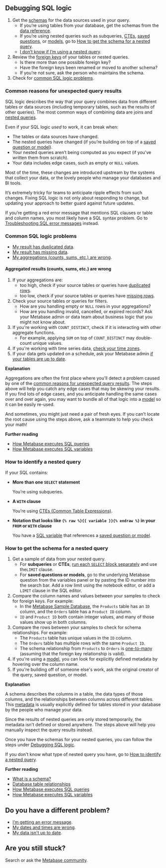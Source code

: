 ## Debugging SQL logic

1. Get the [schemas][schema-def] for the data sources used in your query.
    - If you’re using tables from your database, get the schemas from the [data reference][data-reference-docs].
    - If you’re using nested queries such as subqueries, [CTEs][cte-def], [saved questions][saved-question-def], or [models][model-def], go to [How to get the schema for a nested query](#how-to-get-the-schema-for-a-nested-query).
    - [I don’t know if I’m using a nested query](#how-to-identify-a-nested-query).
2. Review the [foreign keys][foreign-key-docs] of your tables or nested queries.
    - Is there more than one possible foreign key?
    - Have the foreign keys been renamed or moved to another schema?
    - If you’re not sure, ask the person who maintains the schema.
3. Check for [common SQL logic problems](#common-reasons-for-unexpected-query-results).

### Common reasons for unexpected query results

SQL logic describes the way that your query combines data from different tables or data sources (including temporary tables, such as the results of other queries). The most common ways of combining data are joins and [nested queries](#how-to-identify-a-nested-query).

Even if your SQL logic *used* to work, it can break when:

- The tables or data sources have changed.
- The nested queries have changed (if you’re building on top of a [saved question or model][saved-question-model-docs]).
- Your nested queries aren’t being computed as you expect (if you’ve written them from scratch).
- Your data includes edge cases, such as empty or `NULL` values.

Most of the time, these changes are introduced upstream by the systems that collect your data, or the lovely people who manage your databases and BI tools.

It’s extremely tricky for teams to anticipate ripple effects from such changes. Fixing SQL logic is not only about responding to change, but updating your approach to better guard against future updates.

If you’re getting a red error message that mentions SQL clauses or table and column names, you most likely have a SQL syntax problem. Go to [Troubleshooting SQL error messages][troubleshooting-sql-errors] instead.


### Common SQL logic problems

- [My result has duplicated data][troubleshooting-duplicated-data].
- [My result has missing data][troubleshooting-missing-data].
- [My aggregations (counts, sums, etc.) are wrong](#aggregated-results-counts-sums-etc-are-wrong).


#### Aggregated results (counts, sums, etc.) are wrong

1. If your aggregations are:
    - too high, check if your source tables or queries have [duplicated rows][troubleshooting-duplicated-data].
    - too low, check if your source tables or queries have [missing rows][troubleshooting-missing-data].
2. Check your source tables or queries for filters.
    - How are you handling empty or `NULL` rows in your aggregations?
    - How are you handling invalid, cancelled, or expired records? Ask your Metabase admin or data team about business logic that you might not know about.
3. If you're working with `COUNT_DISTINCT`, check if it is interacting with other aggregate functions.
    - For example, applying `SUM` on top of `COUNT_DISTINCT` may double-count unique values.
4. If you're working with time series data, [check your time zones][troubleshooting-datetimes].
5. If your data gets updated on a schedule, ask your Metabase admin [if your tables are up to date][troubleshooting-database-syncs].

**Explanation**

Aggregations are often the first place where you'll detect a problem caused by one of the [common reasons for unexpected query results](#common-reasons-for-unexpected-query-results). The steps above will help you catch any edge cases that may be skewing your results. If you find lots of edge cases, and you anticipate handling the same cases over and over again, you may want to bundle all of that logic into a [model][model-learn] so it can be easily re-used.

And sometimes, you might just need a pair of fresh eyes. If you can't locate the root cause using the steps above, ask a teammate to help you check your math!

**Further reading**

- [How Metabase executes SQL queries][how-metabase-executes-sql-queries]
- [How Metabase executes SQL variables][how-metabase-executes-sql-variables]


### How to identify a nested query

If your SQL contains:

- **More than one `SELECT` statement**

    You’re using subqueries.
    
- **A `WITH` clause**
    
    You’re using [CTEs (Common Table Expressions)][cte-def].
    
- **Notation that looks like `{% raw %}{{ variable }}{% endraw %}` in your `FROM` or `WITH` clause**
    
    You have a [SQL variable][sql-variable-def] that references a [saved question or model][saved-question-model-docs].


### How to get the schema for a nested query

1. Get a sample of data from your nested query.
    - For **subqueries** or **CTEs**, [run each `SELECT` block separately][how-to-run-query-selections] and use the`LIMIT` clause.
    - For **saved questions or models**, go to the underlying Metabase question from the variables panel or by pasting the ID number into the search bar. Add a row limit using the notebook editor, or add a `LIMIT` clause in the SQL editor.
2. Compare the column names and values between your samples to check for foreign keys. For example:
    - In the [Metabase Sample Database][sample-database-def], the `Products` table has an `ID` column, and the `Orders` table has a `Product ID` column.
    - `ID` and `Product ID` both contain integer values, and many of those values show up in both columns.
3. Compare the rows between your samples to check for schema relationships. For example:
    - The `Products` table has unique values in the `ID` column.
    - The `Orders` table has multiple rows with the same `Product ID`.
    - The schema relationship from `Products` to `Orders` is [one-to-many][one-to-many] (assuming that the foreign key relationship is valid).
4. If you're using a [model][model-foreign-keys], you can look for explicitly defined metadata by hovering over the column name.
5. If you're building off of someone else's work, ask the original creator of the query, saved question, or model.

**Explanation**

A schema describes the columns in a table, the data types of those columns, and the relationships between columns across different tables. This [metadata][metadata-def] is usually explicitly defined for tables stored in your database by the people who manage your data. 

Since the results of nested queries are only stored temporarily, the metadata isn't defined or stored anywhere. The steps above will help you manually inspect the query results instead.

Once you have the schemas for your nested queries, you can follow the steps under [Debugging SQL logic][debugging-sql-logic].

If you don't know what type of nested query you have, go to [How to identify a nested query](#how-to-identify-a-nested-query).

**Further reading**

- [What is a schema?][schema-def]
- [Database table relationships][table-relationships-learn]
- [How Metabase executes SQL queries][how-metabase-executes-sql-queries]
- [How Metabase executes SQL variables][how-metabase-executes-sql-variables]


## Do you have a different problem?

- [I’m getting an error message][troubleshooting-error-messages].
- [My dates and times are wrong][troubleshooting-datetimes].
- [My data isn't up to date][troubleshooting-database-syncs].


## Are you still stuck?

Search or ask the [Metabase community][discourse].


[cte-def]: /glossary/cte
[data-reference-docs]: ../users-guide/12-data-model-reference.html
[debugging-sql-logic]: ./sql-logic.html#debugging-sql-logic
[discourse]: https://discourse.metabase.com/
[foreign-key-docs]: ../users-guide/12-data-model-reference.html#foreign-keys
[how-metabase-executes-sql-queries]: ../users-guide/writing-sql.html#how-metabase-executes-sql-queries
[how-metabase-executes-sql-variables]: ../users-guide/referencing-saved-questions-in-queries.html#saved-question-as-a-common-table-expression-cte
[how-to-run-query-selections]: ../users-guide/writing-sql.html#running-query-selections
[how-to-view-sql]: /users-guide/04-asking-questions.html#viewing-the-sql-that-powers-your-question
[metadata-def]: /glossary/metadata
[model-def]: /glossary/model
[model-foreign-keys]: ../users-guide/models.html#database-column-this-maps-to
[model-metadata-learn]: /learn/getting-started/models#adding-metadata-to-a-model-is-key
[model-learn]: /learn/getting-started/models
[one-to-many]: /learn/databases/table-relationships#one-to-many-relationship
[sample-database-def]: /glossary/sample_database
[saved-question-def]: /glossary/saved_question
[saved-question-model-docs]: ../users-guide/referencing-saved-questions-in-queries.html#referencing-models-and-saved-questions-in-sql-queries
[schema-def]: /glossary/schema.html
[sql-variable-def]: /glossary/variable.html#example-variable-in-metabase
[table-relationships-learn]: /learn/databases/table-relationships
[troubleshooting-database-syncs]: ./sync-fingerprint-scan.html 
[troubleshooting-datetimes]: ./timezones.html
[troubleshooting-duplicated-data]: ./sql-logic-duplicated-data.html
[troubleshooting-error-messages]: ./error-message.html
[troubleshooting-missing-data]: ./sql-logic-missing-data.html
[troubleshooting-sql-errors]: ./sql-error-message.html